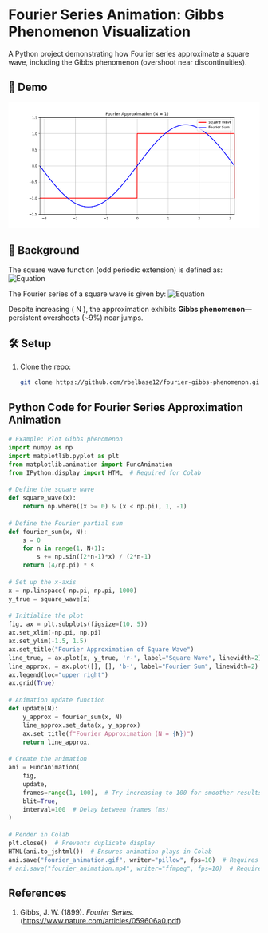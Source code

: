 # Fourier Series Animation: Gibbs Phenomenon Visualization

A Python project demonstrating how Fourier series approximate a square wave, including the Gibbs phenomenon (overshoot near discontinuities).

## 🎥 Demo  
![Demo GIF](assets/fourier_animation.gif)

## 📖 Background  
The square wave function (odd periodic extension) is defined as:
![Equation](https://quicklatex.com/cache3/7d/ql_48c0f5cfa0558e7b74872db966f8197d_l3.png)

The Fourier series of a square wave is given by:
![Equation](https://quicklatex.com/cache3/ab/ql_f2723aee1f3cceca8e7e71fcfd984cab_l3.png)

Despite increasing \( N \), the approximation exhibits **Gibbs phenomenon**—persistent overshoots (~9%) near jumps.

## 🛠️ Setup  
1. Clone the repo:
   ```bash
   git clone https://github.com/rbelbase12/fourier-gibbs-phenomenon.git
## Python Code for Fourier Series Approximation Animation
```python
# Example: Plot Gibbs phenomenon
import numpy as np
import matplotlib.pyplot as plt
from matplotlib.animation import FuncAnimation
from IPython.display import HTML  # Required for Colab

# Define the square wave
def square_wave(x):
    return np.where((x >= 0) & (x < np.pi), 1, -1)

# Define the Fourier partial sum
def fourier_sum(x, N):
    s = 0
    for n in range(1, N+1):
        s += np.sin((2*n-1)*x) / (2*n-1)
    return (4/np.pi) * s

# Set up the x-axis
x = np.linspace(-np.pi, np.pi, 1000)
y_true = square_wave(x)

# Initialize the plot
fig, ax = plt.subplots(figsize=(10, 5))
ax.set_xlim(-np.pi, np.pi)
ax.set_ylim(-1.5, 1.5)
ax.set_title("Fourier Approximation of Square Wave")
line_true, = ax.plot(x, y_true, 'r-', label="Square Wave", linewidth=2)
line_approx, = ax.plot([], [], 'b-', label="Fourier Sum", linewidth=2)
ax.legend(loc="upper right")
ax.grid(True)

# Animation update function
def update(N):
    y_approx = fourier_sum(x, N)
    line_approx.set_data(x, y_approx)
    ax.set_title(f"Fourier Approximation (N = {N})")
    return line_approx,

# Create the animation
ani = FuncAnimation(
    fig,
    update,
    frames=range(1, 100),  # Try increasing to 100 for smoother results
    blit=True,
    interval=100  # Delay between frames (ms)
)

# Render in Colab
plt.close()  # Prevents duplicate display
HTML(ani.to_jshtml())  # Ensures animation plays in Colab
ani.save("fourier_animation.gif", writer="pillow", fps=10)  # Requires pillow
# ani.save("fourier_animation.mp4", writer="ffmpeg", fps=10)  # Requires ffmpeg
```
## References
1. Gibbs, J. W. (1899). *Fourier Series*. (https://www.nature.com/articles/059606a0.pdf)

